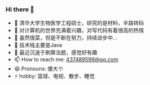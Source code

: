### Hi there 👋

<!--
**ZhangyuAyao/ZhangyuAyao** is a ✨ _special_ ✨ repository because its `README.md` (this file) appears on your GitHub profile.

Here are some ideas to get you started:

- 🔭 I’m currently working on ...
- 🌱 I’m currently learning ...
- 👯 I’m looking to collaborate on ...
- 🤔 I’m looking for help with ...
- 💬 Ask me about ...
- 📫 How to reach me: ...
- 😄 Pronouns: ...
- ⚡ Fun fact: ...
-->
- 🔭 清华大学生物医学工程硕士，研究的是材料，半路转码
- 👯 对计算机的世界充满着兴趣，对写代码有着很高的热情
- 🌱 虽然很菜，但是不断在努力，持续进步中...
- 🤔 技术栈主要是Java
- 💬 最近沉迷于刷算法题，感觉好有趣
- 📫 How to reach me: 437489599@qq.com
- 😄 Pronouns: 傻大个
- ⚡ hobby: 篮球、电视、散步、睡觉
